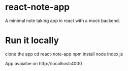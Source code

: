 # react-note-app
A minimal note taking app in react with a mock backend.

# Run it locally
clone the app
cd react-note-app
npm install
node index.js


App avaialbe on http://localhost:4000

